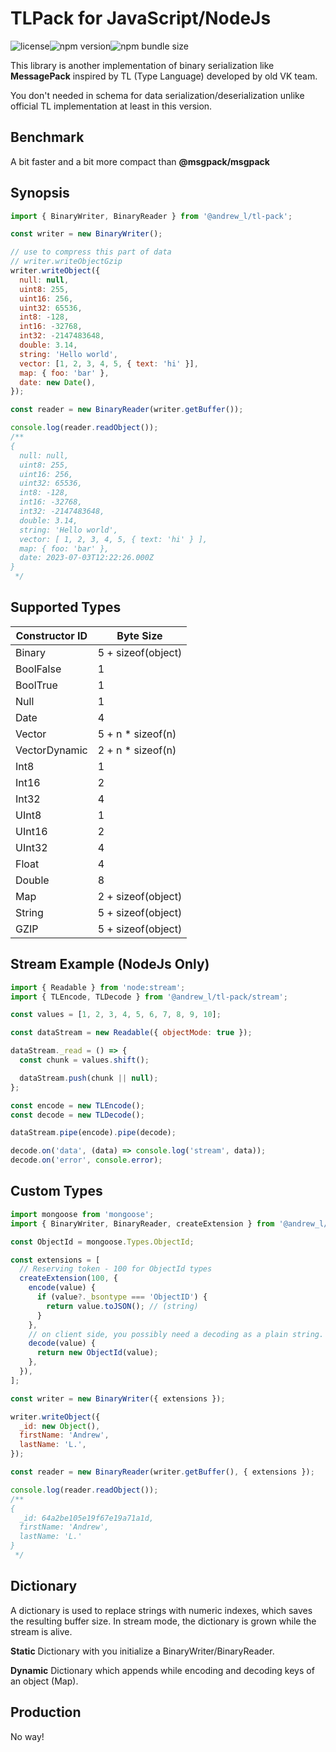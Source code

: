 # TLPack for JavaScript/NodeJs

![license](https://img.shields.io/npm/l/%40andrew_l%2Ftl-pack)![npm version](https://img.shields.io/npm/v/%40andrew_l%2Ftl-pack)![npm bundle size](https://img.shields.io/bundlephobia/minzip/%40andrew_l%2Ftl-pack)

This library is another implementation of binary serialization like **MessagePack** inspired by TL (Type Language) developed by old VK team.

You don't needed in schema for data serialization/deserialization unlike official TL implementation at least in this version.

## Benchmark

A bit faster and a bit more compact than **@msgpack/msgpack**

## Synopsis

```javascript
import { BinaryWriter, BinaryReader } from '@andrew_l/tl-pack';

const writer = new BinaryWriter();

// use to compress this part of data
// writer.writeObjectGzip
writer.writeObject({
  null: null,
  uint8: 255,
  uint16: 256,
  uint32: 65536,
  int8: -128,
  int16: -32768,
  int32: -2147483648,
  double: 3.14,
  string: 'Hello world',
  vector: [1, 2, 3, 4, 5, { text: 'hi' }],
  map: { foo: 'bar' },
  date: new Date(),
});

const reader = new BinaryReader(writer.getBuffer());

console.log(reader.readObject());
/**
{
  null: null,
  uint8: 255,
  uint16: 256,
  uint32: 65536,
  int8: -128,
  int16: -32768,
  int32: -2147483648,
  double: 3.14,
  string: 'Hello world',
  vector: [ 1, 2, 3, 4, 5, { text: 'hi' } ],
  map: { foo: 'bar' },
  date: 2023-07-03T12:22:26.000Z
}
 */
```

## Supported Types

| Constructor ID | Byte Size          |
| -------------- | ------------------ |
| Binary         | 5 + sizeof(object) |
| BoolFalse      | 1                  |
| BoolTrue       | 1                  |
| Null           | 1                  |
| Date           | 4                  |
| Vector         | 5 + n \* sizeof(n) |
| VectorDynamic  | 2 + n \* sizeof(n) |
| Int8           | 1                  |
| Int16          | 2                  |
| Int32          | 4                  |
| UInt8          | 1                  |
| UInt16         | 2                  |
| UInt32         | 4                  |
| Float          | 4                  |
| Double         | 8                  |
| Map            | 2 + sizeof(object) |
| String         | 5 + sizeof(object) |
| GZIP           | 5 + sizeof(object) |

## Stream Example (NodeJs Only)

```javascript
import { Readable } from 'node:stream';
import { TLEncode, TLDecode } from '@andrew_l/tl-pack/stream';

const values = [1, 2, 3, 4, 5, 6, 7, 8, 9, 10];

const dataStream = new Readable({ objectMode: true });

dataStream._read = () => {
  const chunk = values.shift();

  dataStream.push(chunk || null);
};

const encode = new TLEncode();
const decode = new TLDecode();

dataStream.pipe(encode).pipe(decode);

decode.on('data', (data) => console.log('stream', data));
decode.on('error', console.error);
```

## Custom Types

```javascript
import mongoose from 'mongoose';
import { BinaryWriter, BinaryReader, createExtension } from '@andrew_l/tl-pack';

const ObjectId = mongoose.Types.ObjectId;

const extensions = [
  // Reserving token - 100 for ObjectId types
  createExtension(100, {
    encode(value) {
      if (value?._bsontype === 'ObjectID') {
        return value.toJSON(); // (string)
      }
    },
    // on client side, you possibly need a decoding as a plain string.
    decode(value) {
      return new ObjectId(value);
    },
  }),
];

const writer = new BinaryWriter({ extensions });

writer.writeObject({
  _id: new Object(),
  firstName: 'Andrew',
  lastName: 'L.',
});

const reader = new BinaryReader(writer.getBuffer(), { extensions });

console.log(reader.readObject());
/**
{
  _id: 64a2be105e19f67e19a71a1d,
  firstName: 'Andrew',
  lastName: 'L.'
}
 */
```

## Dictionary

A dictionary is used to replace strings with numeric indexes, which saves the resulting buffer size. In stream mode, the dictionary is grown while the stream is alive.

**Static**
Dictionary with you initialize a BinaryWriter/BinaryReader.

**Dynamic**
Dictionary which appends while encoding and decoding keys of an object (Map).

## Production

No way!
